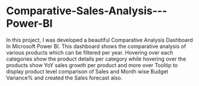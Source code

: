 # Comparative-Sales-Analysis---Power-BI

In this project, I was developed a beautiful Comparative Analysis Dashboard In Microsoft Power BI.
This dashboard shows the comparative analysis of various products which can be filtered per year. Hovering over each categories show the product details per category while hovering over the products show YoY sales growth per product and more over Tooltip to display product level comparison of Sales and Month wise Budget Variance% and created the Sales forecast also. 
